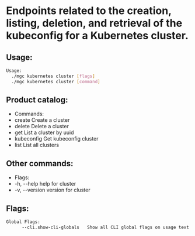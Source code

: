 # Endpoints related to the creation, listing, deletion, and retrieval of the kubeconfig for a Kubernetes cluster.

## Usage:
```bash
Usage:
  ./mgc kubernetes cluster [flags]
  ./mgc kubernetes cluster [command]
```

## Product catalog:
- Commands:
- create      Create a cluster
- delete      Delete a cluster
- get         List a cluster by uuid
- kubeconfig  Get kubeconfig cluster
- list        List all clusters

## Other commands:
- Flags:
- -h, --help      help for cluster
- -v, --version   version for cluster

## Flags:
```bash
Global Flags:
      --cli.show-cli-globals   Show all CLI global flags on usage text
```

